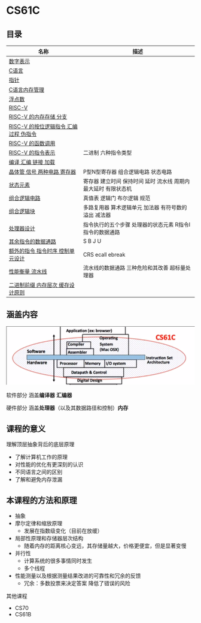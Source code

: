 # CS61C

## 目录

| 名称 | 描述 |
| - | - |
| [数字表示](Unit1.md) | |
| [C语言](Unit2.md) | |
| [指针](Unit3.md) | |
| [C语言内存管理](Unit4.md) | |
| [浮点数](Unit5.md) | |
| [RISC-V](Unit6.md) | |
| [RISC-V 的内存存储 分支](Unit7.md) | |
| [RISC-V 的按位逻辑指令 汇编过程 伪指令](Unit8.md) | |
| [RISC-V 的函数调用](Unit9.md) | |
| [RISC-V 的指令表示](Unit10.md) | 二进制 六种指令类型 |
| [编译 汇编 链接 加载](Unit11.md) | |
| [晶体管 信号 两种电路 寄存器](Unit12.md) | P型N型寄存器 组合逻辑电路 状态电路 |
| [状态元素](Unit13.md) | 寄存器 建立时间 保持时间 延时 流水线 周期内最大延时 有限状态机 | 
| [组合逻辑电路](Unit14.md) | 真值表 逻辑门 布尔逻辑 规范 |
| [组合逻辑块](Unit15.md) | 多路复用器 算术逻辑单元 加法器 有符号数的溢出 减法器 |
| [处理器设计](Unit16.md) | 指令执行的五个步骤 处理器的状态元素 R指令I指令的数据通路 |
| [其余指令的数据通路](Unit17.md) | S B J U |
| [额外的指令 指令时序 控制单元设计](Unit18.md) | CRS ecall ebreak |
| [性能衡量 流水线](Unit19.md) | 流水线的数据通路 三种危险和其改善 超标量处理器 |
| [二进制前缀 内存层次 缓存设计原则](Unit20.md) | |

## 涵盖内容

![](img/3b6d0f72.png)

软件部分 涵盖**编译器** **汇编器** 

硬件部分 涵盖**处理器**（以及其数据路径和控制）**内存**

## 课程的意义

理解顶层抽象背后的底层原理

* 了解计算机工作的原理
* 对性能的优化有更深刻的认识
* 不同语言之间的区别
* 了解和避免内存泄漏

## 本课程的方法和原理

* 抽象
* 摩尔定律和缩放原理
    * 发展在指数级变化（目前在放缓）
* 局部性原理和存储器层次结构
    * 随着内存的距离核心变远，其存储量越大，价格更便宜，但是显著变慢
* 并行性
    * 计算系统的很多事情同时发生
    * 多个线程
* 性能测量以及根据测量结果改进的可靠性和冗余的反馈
    * 冗余：多数投票来决定答案 降低了错误的风险

其他课程

* CS70
* CS61B
